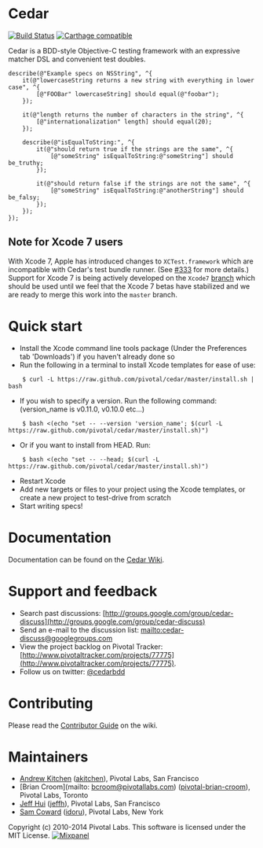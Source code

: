 # Cedar

[![Build Status](https://travis-ci.org/pivotal/cedar.png?branch=master)](https://travis-ci.org/pivotal/cedar)
[![Carthage compatible](https://img.shields.io/badge/Carthage-compatible-4BC51D.svg?style=flat)](https://github.com/Carthage/Carthage)

Cedar is a BDD-style Objective-C testing framework with an expressive matcher DSL and convenient test doubles.

```objc
describe(@"Example specs on NSString", ^{
    it(@"lowercaseString returns a new string with everything in lower case", ^{
        [@"FOOBar" lowercaseString] should equal(@"foobar");
    });

    it(@"length returns the number of characters in the string", ^{
        [@"internationalization" length] should equal(20);
    });

    describe(@"isEqualToString:", ^{
        it(@"should return true if the strings are the same", ^{
            [@"someString" isEqualToString:@"someString"] should be_truthy;
        });

        it(@"should return false if the strings are not the same", ^{
            [@"someString" isEqualToString:@"anotherString"] should be_falsy;
        });
    });
});
```

## Note for Xcode 7 users

With Xcode 7, Apple has introduced changes to `XCTest.framework` which are incompatible with Cedar's test bundle
runner. (See [#333](https://github.com/pivotal/cedar/issues/333) for more details.) Support for Xcode 7 is 
being actively developed on the `Xcode7` [branch](https://github.com/pivotal/cedar/tree/Xcode7) which should be
used until we feel that the Xcode 7 betas have stabilized and we are ready to merge this work into the `master` branch.

# Quick start

* Install the Xcode command line tools package (Under the Preferences tab 'Downloads') if you haven't already done so
* Run the following in a terminal to install Xcode templates for ease of use:

```
    $ curl -L https://raw.github.com/pivotal/cedar/master/install.sh | bash
```

* If you wish to specify a version. Run the following command: (version_name is v0.11.0, v0.10.0 etc...)

```
    $ bash <(echo "set -- --version 'version_name'; $(curl -L https://raw.github.com/pivotal/cedar/master/install.sh)")
```

* Or if you want to install from HEAD. Run:

```
    $ bash <(echo "set -- --head; $(curl -L https://raw.github.com/pivotal/cedar/master/install.sh)")
```

* Restart Xcode
* Add new targets or files to your project using the Xcode templates, or create a new project to test-drive from scratch
* Start writing specs!

# Documentation

Documentation can be found on the [Cedar Wiki](https://github.com/pivotal/cedar/wiki).

# Support and feedback

* Search past discussions: [http://groups.google.com/group/cedar-discuss](http://groups.google.com/group/cedar-discuss)
* Send an e-mail to the discussion list: [mailto:cedar-discuss@googlegroups.com](mailto:cedar-discuss@googlegroups.com)
* View the project backlog on Pivotal Tracker: [http://www.pivotaltracker.com/projects/77775](http://www.pivotaltracker.com/projects/77775).
* Follow us on twitter: [@cedarbdd](http://twitter.com/cedarbdd)

# Contributing

Please read the [Contributor Guide](https://github.com/pivotal/cedar/wiki/Contributor-guide) on the wiki.

# Maintainers

* [Andrew Kitchen](mailto:akitchen@pivotallabs.com) ([akitchen](https://github.com/akitchen)), Pivotal Labs, San Francisco
* [Brian Croom](mailto: bcroom@pivotallabs.com) ([pivotal-brian-croom](https://github.com/pivotal-brian-croom)), Pivotal Labs, Toronto
* [Jeff Hui](mailto:jhui@pivotallabs.com) ([jeffh](http://github.com/jeffh)), Pivotal Labs, San Francisco
* [Sam Coward](mailto:scoward@pivotallabs.com) ([idoru](http://github.com/idoru)), Pivotal Labs, New York

Copyright (c) 2010-2014 Pivotal Labs. This software is licensed under the MIT License. [![Mixpanel](https://api.mixpanel.com/track/?data=CXsiZXZlbnQiOiAiSG9tZSBWaXNpdCIsIA0KICAgIAkJInByb3BlcnRpZXMiOiB7ICAJDQogICAgICAgIAkidG9rZW4iOiAiNmJjZmE3MmQ5OGU2ZjdhZjFkNjQ3YWNmY2Q2NjMwNTEiICAgDQogICAgICAgICAgICAgICAgfQ0KICAgICAgICB9&ip=1&img=1)](http://mixpanel.com)
